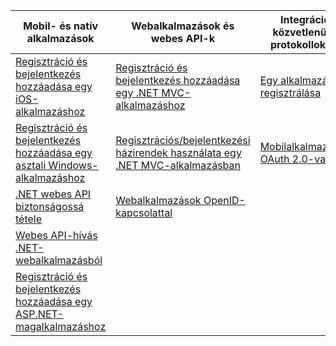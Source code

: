 | Mobil- és natív alkalmazások | Webalkalmazások és webes API-k | Integráció közvetlenül a protokollokkal |
| --- | --- | --- |
| [Regisztráció és bejelentkezés hozzáadása egy iOS-alkalmazáshoz](../articles/active-directory-b2c/active-directory-b2c-devquickstarts-ios.md) |[Regisztráció és bejelentkezés hozzáadása egy .NET MVC-alkalmazáshoz](../articles/active-directory-b2c/active-directory-b2c-devquickstarts-web-dotnet.md) |[Egy alkalmazás regisztrálása](../articles/active-directory-b2c/active-directory-b2c-app-registration.md) |
| [Regisztráció és bejelentkezés hozzáadása egy asztali Windows-alkalmazáshoz](../articles/active-directory-b2c/active-directory-b2c-devquickstarts-native-dotnet.md) |[Regisztrációs/bejelentkezési házirendek használata egy .NET MVC-alkalmazásban](../articles/active-directory-b2c/active-directory-b2c-devquickstarts-web-dotnet-susi.md) |[Mobilalkalmazások OAuth 2.0-val](../articles/active-directory-b2c/active-directory-b2c-reference-oauth-code.md) |
| [.NET webes API biztonságossá tétele](../articles/active-directory-b2c/active-directory-b2c-devquickstarts-api-dotnet.md) |[Webalkalmazások OpenID-kapcsolattal](../articles/active-directory-b2c/active-directory-b2c-reference-oidc.md) | |
| [Webes API-hívás .NET-webalkalmazásból](../articles/active-directory-b2c/active-directory-b2c-devquickstarts-web-api-dotnet.md) | | |
| [Regisztráció és bejelentkezés hozzáadása egy ASP.NET-magalkalmazáshoz](https://github.com/azure-samples/active-directory-dotnet-webapp-openidconnect-aspnetcore-b2c) | | |



<!--HONumber=Jan17_HO1-->


